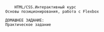           HTML/CSS.Интерактивный курс
      Основы позиционирования, работа с Flexbox

      ДОМАШНЕЕ ЗАДАНИЕ:
      Практическое задание
